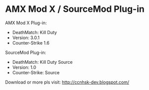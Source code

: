 # AMX Mod X / SourceMod Plug-in

AMX Mod X Plug-in:

 - DeathMatch: Kill Duty
  - Version: 3.0.1
  - Counter-Strike 1.6 

SourceMod Plug-in:

 - DeathMatch: Kill Duty Source 
  - Version: 1.0
  - Counter-Strike: Source


Download or more pls visit: http://ccnhsk-dev.blogspot.com/